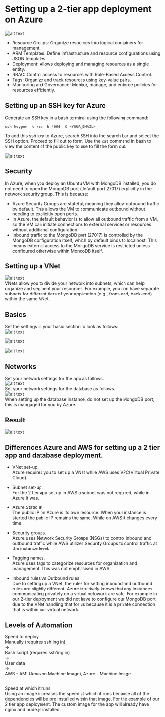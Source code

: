 # Setting up a 2-tier app deployment on Azure
![alt text](/images/image.png)  

- Resource Groups: Organize resources into logical containers for management.
- ARM Templates: Define infrastructure and resource configurations using JSON templates.
- Deployment: Allows deploying and managing resources as a single entity.
- RBAC: Control access to resources with Role-Based Access Control.
- Tags: Organize and track resources using key-value pairs.
- Monitoring and Governance: Monitor, manage, and enforce policies for resources efficiently.

## Setting up an SSH key for Azure

Generate an SSH key in a bash terminal using the following command:

`ssh-keygen -t rsa -b 4096 -C <YOUR_EMAIL>`

To add this ssh key to Azure, search SSH into the search bar and select the SSH option. Proceed to fill out to form. Use the `cat` command in bash to view the content of the public key to use to fill the form out.

![alt text](images/image-1.png)


## Security
In Azure, when you deploy an Ubuntu VM with MongoDB installed, you do not need to open the MongoDB port (default port 27017) explicitly in the network security group. This is because:
- Azure Security Groups are stateful, meaning they allow outbound traffic by default. This allows the VM to communicate outbound without needing to explicitly open ports.
- In Azure, the default behavior is to allow all outbound traffic from a VM, so the VM can initiate connections to external services or resources without additional configuration.
- Inbound traffic to the MongoDB port (27017) is controlled by the MongoDB configuration itself, which by default binds to localhost. This means external access to the MongoDB service is restricted unless configured otherwise within MongoDB itself.
## Setting up a VNet
![alt text](images/image-3.png)<br>
 VNets allow you to divide your network into subnets, which can help organize and segment your resources. For example, you can have separate subnets for different tiers of your application (e.g., front-end, back-end) within the same VNet.
## Basics
Set the settings in your basic section to look as follows:<br>
![alt text](images/image-5.png)

![alt text](images/image-6.png)

![alt text](images/image-7.png)

## Networks
Set your network settings for the app as follows.<br>
![alt text](images/image-11.png)<br>
Set your network settings for the database as follows.<br>
![alt text](images/image-8.png)<br>
When setting up the database instance, do not set up the MongoDB port, this is mangaged for you by Azure.
## Result
![alt text](images/image-12.png)

## Differences Azure and AWS for setting up a 2 tier app and database deployment.
- VNet set-up.<br>
  Azure requires you to set up a VNet while AWS uses VPC(Virtual Private Cloud).

- Subnet set-up.<br>
  For the 2 tier app set up in AWS a subnet was not required, while in Azure it was.

- Azure Static IP<br>
  The public IP on Azure is its own resource. When your instance is started the public IP remains the same. While on AWS it changes every time.

- Security groups.<br>
  Azure uses Network Security Groups (NSGs) to control inbound and outbound traffic while AWS utilizes Security Groups to control traffic at the instance level.

- Tagging names.<br>
  Azure uses tags to categorize resources for organization and management. This was not emphasised in AWS.

- Inbound rules vs Outbound rules<br>
  Due to setting up a VNet, the rules for setting inbound and outbound rules are slightly different. Azure intuitively knows that any instances communicating privately on a virtual netowork are safe. For example in our 2-tier deployment we did not have to configure our MongoDB port due to the VNet handling that for us because it is a private connection that is within our virtual network.

## Levels of Automation

Speed to deploy<br>
Manually (requires ssh'ing in)<br>
-><br>
Bash script (requires ssh'ing in)<br>
-><br>
User data<br>
-><br>
AWS - AMI (Amazon Machine Image), Azure - Machine Image<br>
<br>

Speed at which it runs<br>
Using an image increases the speed at which it runs because all of the dependencies will be pre installed within that image. For the example of our 2 tier app deployment. The custom image for the app will already have nginx and node.js installed.